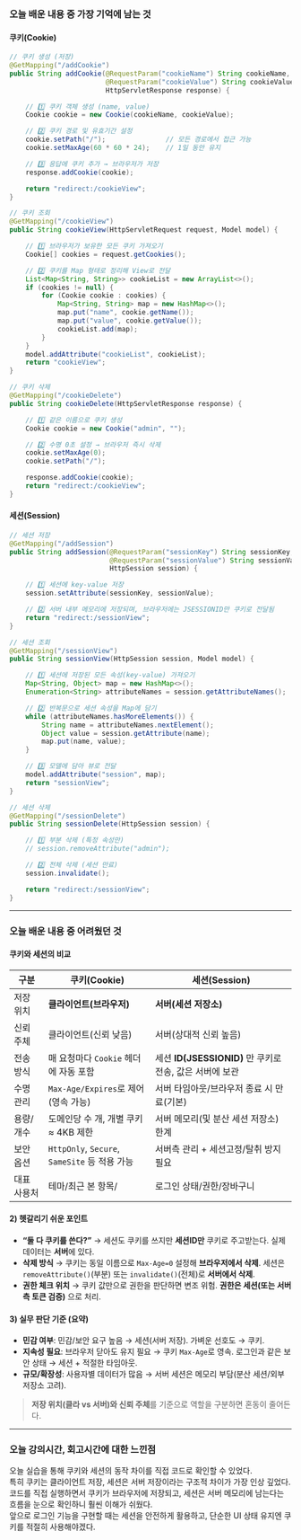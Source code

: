 ### 오늘 배운 내용 중 가장 기억에 남는 것
#### 쿠키(Cookie)
```java
// 쿠키 생성 (저장)
@GetMapping("/addCookie")
public String addCookie(@RequestParam("cookieName") String cookieName,
                        @RequestParam("cookieValue") String cookieValue,
                        HttpServletResponse response) {

    // 1️⃣ 쿠키 객체 생성 (name, value)
    Cookie cookie = new Cookie(cookieName, cookieValue);

    // 2️⃣ 쿠키 경로 및 유효기간 설정
    cookie.setPath("/");               // 모든 경로에서 접근 가능
    cookie.setMaxAge(60 * 60 * 24);    // 1일 동안 유지

    // 3️⃣ 응답에 쿠키 추가 → 브라우저가 저장
    response.addCookie(cookie);

    return "redirect:/cookieView";
}
```

```java
// 쿠키 조회
@GetMapping("/cookieView")
public String cookieView(HttpServletRequest request, Model model) {

    // 1️⃣ 브라우저가 보유한 모든 쿠키 가져오기
    Cookie[] cookies = request.getCookies();

    // 2️⃣ 쿠키를 Map 형태로 정리해 View로 전달
    List<Map<String, String>> cookieList = new ArrayList<>();
    if (cookies != null) {
        for (Cookie cookie : cookies) {
            Map<String, String> map = new HashMap<>();
            map.put("name", cookie.getName());
            map.put("value", cookie.getValue());
            cookieList.add(map);
        }
    }
    model.addAttribute("cookieList", cookieList);
    return "cookieView";
}
```

```java
// 쿠키 삭제
@GetMapping("/cookieDelete")
public String cookieDelete(HttpServletResponse response) {

    // 1️⃣ 같은 이름으로 쿠키 생성
    Cookie cookie = new Cookie("admin", "");

    // 2️⃣ 수명 0초 설정 → 브라우저 즉시 삭제
    cookie.setMaxAge(0);
    cookie.setPath("/");

    response.addCookie(cookie);
    return "redirect:/cookieView";
}
```

#### 세션(Session)
```java
// 세션 저장
@GetMapping("/addSession")
public String addSession(@RequestParam("sessionKey") String sessionKey,
                         @RequestParam("sessionValue") String sessionValue,
                         HttpSession session) {

    // 1️⃣ 세션에 key-value 저장
    session.setAttribute(sessionKey, sessionValue);

    // 2️⃣ 서버 내부 메모리에 저장되며, 브라우저에는 JSESSIONID만 쿠키로 전달됨
    return "redirect:/sessionView";
}
```

```java
// 세션 조회
@GetMapping("/sessionView")
public String sessionView(HttpSession session, Model model) {

    // 1️⃣ 세션에 저장된 모든 속성(key-value) 가져오기
    Map<String, Object> map = new HashMap<>();
    Enumeration<String> attributeNames = session.getAttributeNames();

    // 2️⃣ 반복문으로 세션 속성을 Map에 담기
    while (attributeNames.hasMoreElements()) {
        String name = attributeNames.nextElement();
        Object value = session.getAttribute(name);
        map.put(name, value);
    }

    // 3️⃣ 모델에 담아 뷰로 전달
    model.addAttribute("session", map);
    return "sessionView";
}
```

```java
// 세션 삭제
@GetMapping("/sessionDelete")
public String sessionDelete(HttpSession session) {

    // 1️⃣ 부분 삭제 (특정 속성만)
    // session.removeAttribute("admin");

    // 2️⃣ 전체 삭제 (세션 만료)
    session.invalidate();

    return "redirect:/sessionView";
}
```

***

### 오늘 배운 내용 중 어려웠던 것

#### 쿠키와 세션의 비교
| 구분 | 쿠키(Cookie) | 세션(Session) |
|---|---|---|
| 저장 위치 | **클라이언트(브라우저)** | **서버(세션 저장소)** |
| 신뢰 주체 | 클라이언트(신뢰 낮음) | 서버(상대적 신뢰 높음) |
| 전송 방식 | 매 요청마다 `Cookie` 헤더에 자동 포함 | 세션 **ID(JSESSIONID)** 만 쿠키로 전송, 값은 서버에 보관 |
| 수명 관리 | `Max-Age/Expires`로 제어 (영속 가능) | 서버 타임아웃/브라우저 종료 시 만료(기본) |
| 용량/개수 | 도메인당 수 개, 개별 쿠키 ≈ 4KB 제한 | 서버 메모리(및 분산 세션 저장소) 한계 |
| 보안 옵션 | `HttpOnly`, `Secure`, `SameSite` 등 적용 가능 | 서버측 관리 + 세션고정/탈취 방지 필요 |
| 대표 사용처 | 테마/최근 본 항목/| 로그인 상태/권한/장바구니|

#### 2) 헷갈리기 쉬운 포인트
- **“둘 다 쿠키를 쓴다?”** → 세션도 쿠키를 쓰지만 **세션ID만** 쿠키로 주고받는다. 실제 데이터는 **서버**에 있다.
- **삭제 방식** → 쿠키는 동일 이름으로 `Max-Age=0` 설정해 **브라우저에서 삭제**. 세션은 `removeAttribute()`(부분) 또는 `invalidate()`(전체)로 **서버에서 삭제**.
- **권한 체크 위치** → 쿠키 값만으로 권한을 판단하면 변조 위험. **권한은 세션(또는 서버측 토큰 검증)** 으로 처리.

#### 3) 실무 판단 기준 (요약)
- **민감 여부**: 민감/보안 요구 높음 → 세션(서버 저장). 가벼운 선호도 → 쿠키.
- **지속성 필요**: 브라우저 닫아도 유지 필요 → 쿠키 `Max-Age`로 영속. 로그인과 같은 보안 상태 → 세션 + 적절한 타임아웃.
- **규모/확장성**: 사용자별 데이터가 많음 → 서버 세션은 메모리 부담(분산 세션/외부 저장소 고려).


> **저장 위치(클라 vs 서버)와 신뢰 주체**를 기준으로 역할을 구분하면 혼동이 줄어든다.

***

### 오늘 강의시간, 회고시간에 대한 느낀점

오늘 실습을 통해 쿠키와 세션의 동작 차이를 직접 코드로 확인할 수 있었다.  
특히 쿠키는 클라이언트 저장, 세션은 서버 저장이라는 구조적 차이가 가장 인상 깊었다.  
코드를 직접 실행하면서 쿠키가 브라우저에 저장되고, 세션은 서버 메모리에 남는다는 흐름을 눈으로 확인하니 훨씬 이해가 쉬웠다.  
앞으로 로그인 기능을 구현할 때는 세션을 안전하게 활용하고, 단순한 UI 상태 유지엔 쿠키를 적절히 사용해야겠다.  
